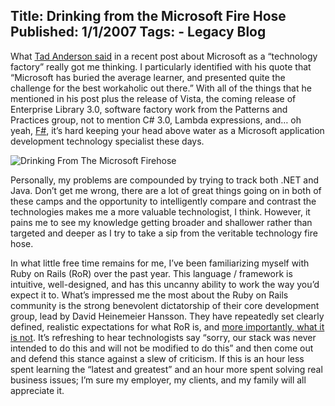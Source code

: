 Title: Drinking from the Microsoft Fire Hose
Published: 1/1/2007
Tags:
    - Legacy Blog
---
What [Tad Anderson said](https://realworldsa.blogspot.com/2006/12/microsoft-has-become-abstraction.html) in a recent post about Microsoft as a “technology factory” really got me thinking. I particularly identified with his quote that “Microsoft has buried the average learner, and presented quite the challenge for the best workaholic out there.” With all of the things that he mentioned in his post plus the release of Vista, the coming release of Enterprise Library 3.0, software factory work from the Patterns and Practices group, not to mention C# 3.0, Lambda expressions, and… oh yeah, [F#](https://www.microsoft.com/en-us/research/project/f-at-microsoft-research/?from=http%3A%2F%2Fresearch.microsoft.com%2Fen-us%2Fum%2Fcambridge%2Fprojects%2Ffsharp%2Fdefault.aspx), it’s hard keeping your head above water as a Microsoft application development technology specialist these days.

![Drinking From The Microsoft Firehose](https://s3.amazonaws.com/s3.beckshome.com/20070101-Drinking-From-The-Microsoft-Firehose.png)

Personally, my problems are compounded by trying to track both .NET and Java. Don’t get me wrong, there are a lot of great things going on in both of these camps and the opportunity to intelligently compare and contrast the technologies makes me a more valuable technologist, I think. However, it pains me to see my knowledge getting broader and shallower rather than targeted and deeper as I try to take a sip from the veritable technology fire hose.

In what little free time remains for me, I’ve been familiarizing myself with Ruby on Rails (RoR) over the past year. This language / framework is intuitive, well-designed, and has this uncanny ability to work the way you’d expect it to. What’s impressed me the most about the Ruby on Rails community is the strong benevolent dictatorship of their core development group, lead by David Heinemeier Hansson. They have repeatedly set clearly defined, realistic expectations for what RoR is, and [more importantly, what it is not](https://www.martinfowler.com/bliki/EnterpriseRails.html). It’s refreshing to hear technologists say “sorry, our stack was never intended to do this and will not be modified to do this” and then come out and defend this stance against a slew of criticism. If this is an hour less spent learning the “latest and greatest” and an hour more spent solving real business issues; I’m sure my employer, my clients, and my family will all appreciate it.